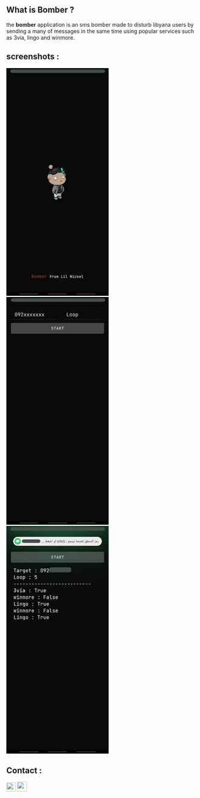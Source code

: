 ## What is Bomber ?
the **bomber** application is an sms bomber made to disturb libyana users by sending a many of messages in the same time using popular services such as 3via, lingo and winmore.

## screenshots :
<p align="left">
  <img src="assets/1.png" height="600"/>
  <img src="assets/2.png" height="600"/>
  <img src="assets/3.png" height="600"/>
</p>


## Contact :
<p align="left">
  <a href="https://vk.com/anasybal" alt="Vk account" title="Vk account"><img src="https://s3.amazonaws.com/freebiesupply/large/2x/vk-logo-transparent.png" width="24" height="24"></a>
  <a href="mailto:anasybal@mail.ru" alt="E-mail" title="E-mail"><img src="https://icons.iconarchive.com/icons/papirus-team/papirus-apps/512/protonmail-desktop-icon.png" width="26" height="26"></a>
</p>
